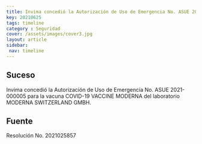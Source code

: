 ```yaml
---
title: Invima concedió la Autorización de Uso de Emergencia No. ASUE 2021-000005...
key: 20210625
tags: timeline
category : Seguridad
cover: /assets/images/cover3.jpg
layout: article
sidebar:
 nav: timeline
---
```


## Suceso
Invima concedió la Autorización de Uso de Emergencia No. ASUE 2021-000005 para la vacuna COVID-19 VACCINE MODERNA del laboratorio MODERNA SWITZERLAND GMBH.
## Fuente
Resolución No. 2021025857